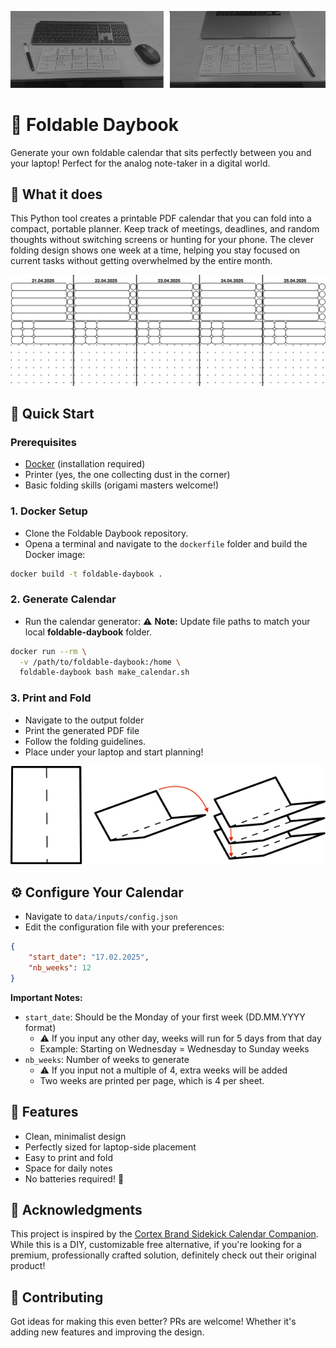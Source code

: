 ![Example](./doc/ex.jpg)

# 📅 Foldable Daybook

Generate your own foldable calendar that sits perfectly between you and your laptop! Perfect for the analog note-taker in a digital world.

## 🎯 What it does

This Python tool creates a printable PDF calendar that you can fold into a compact, portable planner. Keep track of meetings, deadlines, and random thoughts without switching screens or hunting for your phone. The clever folding design shows one week at a time, helping you stay focused on current tasks without getting overwhelmed by the entire month.

![Example](./doc/page.png)

## 🚀 Quick Start

### Prerequisites
- [Docker](https://www.docker.com/) (installation required)
- Printer (yes, the one collecting dust in the corner)
- Basic folding skills (origami masters welcome!)

### 1. Docker Setup
* Clone the Foldable Daybook repository.
* Opena a terminal and navigate to the `dockerfile` folder and build the Docker image:

```bash
docker build -t foldable-daybook .
```

### 2. Generate Calendar
* Run the calendar generator:
⚠️ **Note:** Update file paths to match your local **foldable-daybook** folder.

```bash
docker run --rm \
  -v /path/to/foldable-daybook:/home \
  foldable-daybook bash make_calendar.sh
```

### 3. Print and Fold
* Navigate to the output folder
* Print the generated PDF file
* Follow the folding guidelines.
* Place under your laptop and start planning!

![Folding Instructions](./doc/fold.png)


## ⚙️ Configure Your Calendar 
* Navigate to `data/inputs/config.json`
* Edit the configuration file with your preferences:

```json
{
    "start_date": "17.02.2025",
    "nb_weeks": 12
}
```

**Important Notes:**
- `start_date`: Should be the Monday of your first week (DD.MM.YYYY format)
  - ⚠️ If you input any other day, weeks will run for 5 days from that day
  - Example: Starting on Wednesday = Wednesday to Sunday weeks
- `nb_weeks`: Number of weeks to generate
  - ⚠️ If you input not a multiple of 4, extra weeks will be added
  - Two weeks are printed per page, which is 4 per sheet.

## 🎨 Features

- Clean, minimalist design
- Perfectly sized for laptop-side placement
- Easy to print and fold
- Space for daily notes
- No batteries required! 🔋


## 🙏 Acknowledgments

This project is inspired by the [Cortex Brand Sidekick Calendar Companion](https://cottonbureau.com/p/JJGBJR/journal/sidekick-calendar-companion#/19301969/black-paper-12x7). While this is a DIY, customizable free alternative, if you're looking for a premium, professionally crafted solution, definitely check out their original product!

## 📝 Contributing

Got ideas for making this even better? PRs are welcome! Whether it's adding new features and improving the design.
